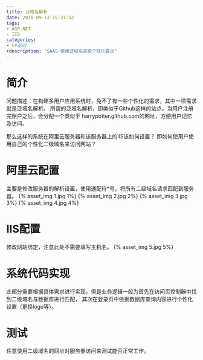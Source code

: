 ```yaml
---
title: 泛域名解析
date: 2018-09-13 15:31:52
tags:
- ASP.NET
- IIS
categories:
- C#基础
+description: "SAAS-使用泛域名实现个性化要求"
---
```

# 简介
问题描述：在构建多用户应用系统时，免不了有一些个性化的需求，其中一项需求就是泛域名解析。
所谓的泛域名解析，即类似于Github这样的站点，当用户注册完账户之后，会分配一个类似于
harrypotter.github.com的网址，方便用户记忆及访问。

那么这样的系统在阿里云服务器和该服务器上的IIS该如何设置？
即如何使用户使用自己的个性化二级域名来访问网站？


<!--more-->
# 阿里云配置

主要是修改服务器的解析设置，使用通配符*号，将所有二级域名请求匹配到服务器。
{% asset_img 1.jpg 1%}
{% asset_img 2.jpg 2%}
{% asset_img 3.jpg 3%}
{% asset_img 4.jpg 4%}
# IIS配置

修改网站绑定，注意此处不需要填写主机名。
{% asset_img 5.jpg 5%}
# 系统代码实现

此部分需要根据具体需求进行实现，但是业务逻辑一般为首先在访问页控制器中找到二级域名与数据库进行匹配，
其次在登录页中依据数据库查询内容进行个性化设置（更换logo等）。

# 测试

任意使用二级域名的网址对服务器访问来测试能否正常工作。
